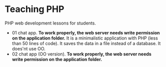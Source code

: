 # Teaching PHP
PHP web development lessons for students.

* 01 chat app. **To work properly, the web server needs write permission on the application folder.** It is a minimalistic application with PHP (less than 50 lines of code). It saves the data in a file instead of a database. It does'nt use OO.
* 02 chat app (OO version). **To work properly, the web server needs write permission on the application folder.**
